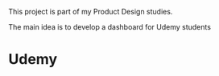This project is part of my Product Design studies.

The main idea is to develop a dashboard for Udemy students

# Udemy
